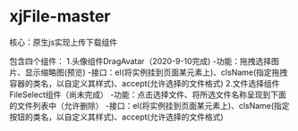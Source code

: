 # xjFile-master

核心：原生js实现上传下载组件

包含四个组件：
1.头像组件DragAvatar（2020-9-10完成)
   -功能：拖拽选择图片、显示缩略图(预览)
   -接口：el(将实例挂到页面某元素上)、clsName(指定拖拽容器的类名，以自定义其样式)、accept(允许选择的文件格式)
2.文件选择组件FileSelect组件（尚未完成）
   -功能：点击选择文件、将所选文件名称呈现到下面的文件列表中（允许删除）
   -接口：el(将实例挂到页面某元素上)、clsName(指定按钮的类名，以自定义其样式)、accept(允许选择的文件格式)
